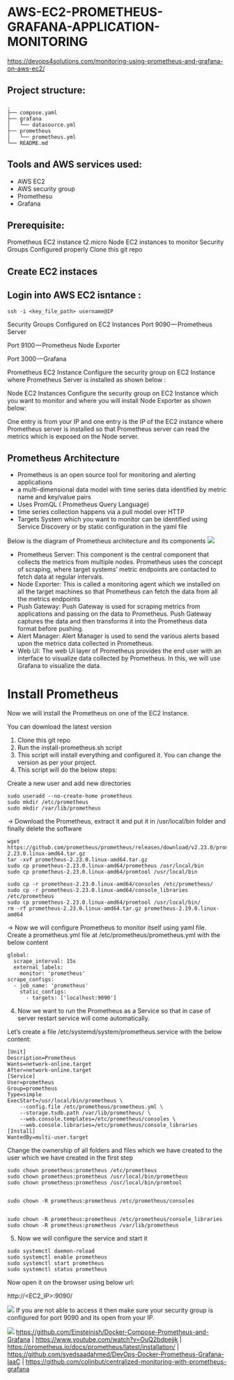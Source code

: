 # AWS-EC2-PROMETHEUS-GRAFANA-APPLICATION-MONITORING
https://devops4solutions.com/monitoring-using-prometheus-and-grafana-on-aws-ec2/
## Project structure:
```
.
├── compose.yaml
├── grafana
│   └── datasource.yml
├── prometheus
│   └── prometheus.yml
└── README.md
```
## Tools and AWS services used:
- AWS EC2
- AWS security group 
- Promethesu 
- Grafana 

## Prerequisite:
Prometheus EC2 instance t2.micro 
Node EC2 instances to monitor
Security Groups Configured properly
Clone this git repo

## Create EC2 instaces

## Login into AWS EC2 isntance :

```
ssh -i <key_file_path> username@IP
```
Security Groups Configured on EC2 Instances
Port 9090 — Prometheus Server

Port 9100 — Prometheus Node Exporter

Port 3000 — Grafana

Prometheus EC2 Instance
Configure the security group on EC2 Instance where Prometheus Server is installed as shown below :



Node EC2 Instances
Configure the security group on EC2 Instance which you want to monitor and where you will install Node Exporter as shown below:

One entry is from your IP and one entry is the IP of the EC2 instance where Prometheus server is installed so that Prometheus server can read the metrics which is exposed on the Node server.


## Prometheus Architecture
* Prometheus is an open source tool for monitoring and alerting applications
* a multi-dimensional data model with time series data identified by metric name and key/value pairs
* Uses PromQL ( Prometheus Query Language)
* time series collection happens via a pull model over HTTP
* Targets System which you want to monitor can be identified using Service Discovery or by static configuration in the yaml file

Below is the diagram of Prometheus architecture and its components
![](https://cdn-images-1.medium.com/max/800/1*ASMY8tCZWd8lM83u4ejoWA.png)



- Prometheus Server: This component is the central component that collects the metrics from multiple nodes. Prometheus uses the concept of scraping, where target systems’ metric endpoints are contacted to fetch data at regular intervals.
- Node Exporter: This is called a monitoring agent which we installed on all the target machines so that Prometheus can fetch the data from all the metrics endpoints
- Push Gateway: Push Gateway is used for scraping metrics from applications and passing on the data to Prometheus. Push Gateway captures the data and then transforms it into the Prometheus data format before pushing.
- Alert Manager: Alert Manager is used to send the various alerts based upon the metrics data collected in Prometheus.
- Web UI: The web UI layer of Prometheus provides the end user with an interface to visualize data collected by Prometheus. In this, we will use Grafana to visualize the data.

# Install Prometheus
Now we will install the Prometheus on one of the EC2 Instance.

You can download the latest version

1. Clone this git repo
2. Run the install-prometheus.sh script
3. This script will install everything and configured it. You can change the version as per your project.
4. This script will do the below steps:

Create a new user and add new directories
```
sudo useradd --no-create-home prometheus
sudo mkdir /etc/prometheus
sudo mkdir /var/lib/prometheus
```
-> Download the Prometheus, extract it and put it in /usr/local/bin folder and finally delete the software

```
wget  https://github.com/prometheus/prometheus/releases/download/v2.23.0/prometheus-2.23.0.linux-amd64.tar.gz
tar -xvf prometheus-2.23.0.linux-amd64.tar.gz
sudo cp prometheus-2.23.0.linux-amd64/prometheus /usr/local/bin
sudo cp prometheus-2.23.0.linux-amd64/promtool /usr/local/bin
```
```
sudo cp -r prometheus-2.23.0.linux-amd64/consoles /etc/prometheus/
sudo cp -r prometheus-2.23.0.linux-amd64/console_libraries /etc/prometheus
sudo cp prometheus-2.23.0.linux-amd64/promtool /usr/local/bin/
rm -rf prometheus-2.23.0.linux-amd64.tar.gz prometheus-2.19.0.linux-amd64
```
-> Now we will configure Prometheus to monitor itself using yaml file. Create a prometheus.yml file at /etc/prometheus/prometheus.yml with the below content
```
global:
  scrape_interval: 15s
  external_labels:
    monitor: 'prometheus'
scrape_configs:
  - job_name: 'prometheus'
    static_configs:
      - targets: ['localhost:9090']
```
4. Now we want to run the Prometheus as a Service so that in case of server restart service will come automatically.

Let’s create a file /etc/systemd/system/prometheus.service with the below content:
```
[Unit]
Description=Prometheus
Wants=network-online.target
After=network-online.target
[Service]
User=prometheus
Group=prometheus
Type=simple
ExecStart=/usr/local/bin/prometheus \
    --config.file /etc/prometheus/prometheus.yml \
    --storage.tsdb.path /var/lib/prometheus/ \
    --web.console.templates=/etc/prometheus/consoles \
    --web.console.libraries=/etc/prometheus/console_libraries
[Install]
WantedBy=multi-user.target

``` 
Change the ownership of all folders and files which we have created to the user which we have created in the first step
```
sudo chown prometheus:prometheus /etc/prometheus
sudo chown prometheus:prometheus /usr/local/bin/prometheus
sudo chown prometheus:prometheus /usr/local/bin/promtool


sudo chown -R prometheus:prometheus /etc/prometheus/consoles


sudo chown -R prometheus:prometheus /etc/prometheus/console_libraries
sudo chown -R prometheus:prometheus /var/lib/prometheus

```
5. Now we will configure the service and start it
```
sudo systemctl daemon-reload
sudo systemctl enable prometheus
sudo systemctl start prometheus
sudo systemctl status prometheus
```
Now open it on the browser using below url:

http://<EC2_IP>:9090/

![](https://cdn-images-1.medium.com/max/800/1*9zhOYHIdzLvM4vmotn6eRg.png)
If you are not able to access it then make sure your security group is configured for port 9090 and its open from your IP.

![](https://cdn-images-1.medium.com/max/800/1*DKa-Fc3_MPOYyebkusuhcg.png)
https://github.com/Einsteinish/Docker-Compose-Prometheus-and-Grafana | https://www.youtube.com/watch?v=OuQ2bdpejjk | https://prometheus.io/docs/prometheus/latest/installation/ | https://github.com/syedsaadahmed/DevOps-Docker-Prometheus-Grafana-IaaC | https://github.com/colinbut/centralized-monitoring-with-prometheus-grafana

